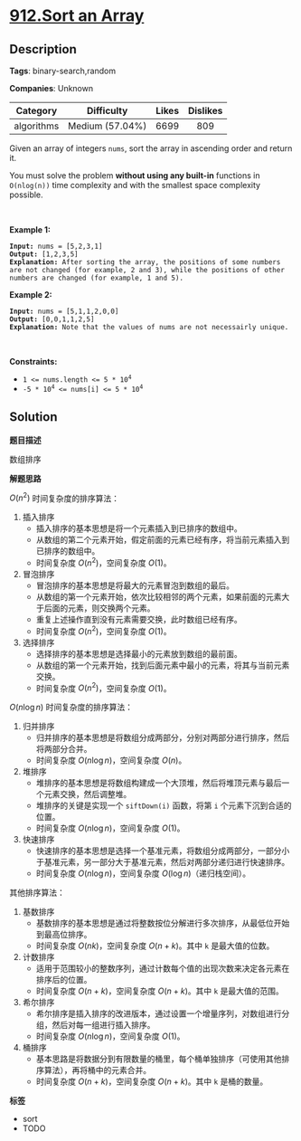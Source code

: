 # [912.Sort an Array](https://leetcode.com/problems/sort-an-array/description/)

## Description

**Tags**: binary-search,random

**Companies**: Unknown

|  Category  |   Difficulty    | Likes | Dislikes |
| :--------: | :-------------: | :---: | :------: |
| algorithms | Medium (57.04%) | 6699  |   809    |

<p>Given an array of integers <code>nums</code>, sort the array in ascending order and return it.</p>
<p>You must solve the problem <strong>without using any built-in</strong> functions in <code>O(nlog(n))</code> time complexity and with the smallest space complexity possible.</p>
<p>&nbsp;</p>
<p><strong class="example">Example 1:</strong></p>
<pre><code><strong>Input:</strong> nums = [5,2,3,1]
<strong>Output:</strong> [1,2,3,5]
<strong>Explanation:</strong> After sorting the array, the positions of some numbers are not changed (for example, 2 and 3), while the positions of other numbers are changed (for example, 1 and 5).</code></pre>
<p><strong class="example">Example 2:</strong></p>
<pre><code><strong>Input:</strong> nums = [5,1,1,2,0,0]
<strong>Output:</strong> [0,0,1,1,2,5]
<strong>Explanation:</strong> Note that the values of nums are not necessairly unique.</code></pre>
<p>&nbsp;</p>
<p><strong>Constraints:</strong></p>
<ul>
  <li><code>1 &lt;= nums.length &lt;= 5 * 10<sup>4</sup></code></li>
  <li><code>-5 * 10<sup>4</sup> &lt;= nums[i] &lt;= 5 * 10<sup>4</sup></code></li>
</ul>

## Solution

**题目描述**

数组排序

**解题思路**

$O(n^2)$ 时间复杂度的排序算法：

1. 插入排序
   - 插入排序的基本思想是将一个元素插入到已排序的数组中。
   - 从数组的第二个元素开始，假定前面的元素已经有序，将当前元素插入到已排序的数组中。
   - 时间复杂度 $O(n^2)$，空间复杂度 $O(1)$。
2. 冒泡排序
   - 冒泡排序的基本思想是将最大的元素冒泡到数组的最后。
   - 从数组的第一个元素开始，依次比较相邻的两个元素，如果前面的元素大于后面的元素，则交换两个元素。
   - 重复上述操作直到没有元素需要交换，此时数组已经有序。
   - 时间复杂度 $O(n^2)$，空间复杂度 $O(1)$。
3. 选择排序
   - 选择排序的基本思想是选择最小的元素放到数组的最前面。
   - 从数组的第一个元素开始，找到后面元素中最小的元素，将其与当前元素交换。
   - 时间复杂度 $O(n^2)$，空间复杂度 $O(1)$。

$O(n \log n)$ 时间复杂度的排序算法：

1. 归并排序
   - 归并排序的基本思想是将数组分成两部分，分别对两部分进行排序，然后将两部分合并。
   - 时间复杂度 $O(n \log n)$，空间复杂度 $O(n)$。
2. 堆排序
   - 堆排序的基本思想是将数组构建成一个大顶堆，然后将堆顶元素与最后一个元素交换，然后调整堆。
   - 堆排序的关键是实现一个 `siftDown(i)` 函数，将第 `i` 个元素下沉到合适的位置。
   - 时间复杂度 $O(n \log n)$，空间复杂度 $O(1)$。
3. 快速排序
   - 快速排序的基本思想是选择一个基准元素，将数组分成两部分，一部分小于基准元素，另一部分大于基准元素，然后对两部分递归进行快速排序。
   - 时间复杂度 $O(n \log n)$，空间复杂度 $O(\log n)$（递归栈空间）。

其他排序算法：

1. 基数排序
   - 基数排序的基本思想是通过将整数按位分解进行多次排序，从最低位开始到最高位排序。
   - 时间复杂度 $O(nk)$，空间复杂度 $O(n + k)$。其中 `k` 是最大值的位数。
2. 计数排序
   - 适用于范围较小的整数序列，通过计数每个值的出现次数来决定各元素在排序后的位置。
   - 时间复杂度 $O(n + k)$，空间复杂度 $O(n + k)$。其中 `k` 是最大值的范围。
3. 希尔排序
   - 希尔排序是插入排序的改进版本，通过设置一个增量序列，对数组进行分组，然后对每一组进行插入排序。
   - 时间复杂度 $O(n \log n)$，空间复杂度 $O(1)$。
4. 桶排序
   - 基本思路是将数据分到有限数量的桶里，每个桶单独排序（可使用其他排序算法），再将桶中的元素合并。
   - 时间复杂度 $O(n + k)$，空间复杂度 $O(n + k)$。其中 `k` 是桶的数量。

**标签**

- sort
- TODO
